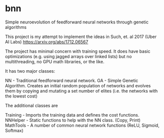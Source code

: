 # bnn
Simple neuroevolution of feedforward neural networks through genetic algorithms

This project is my attempt to implement the ideas in Such, et. al 2017 (Uber AI Labs)
https://arxiv.org/abs/1712.06567

The project has minimal concern with training speed. It does have basic optimizations (e.g. using jagged arrays over linked lists) but no multithreading, no GPU math libraries, or the like.

It has two major classes:

NN - Traditional feedforward neural network.
GA - Simple Genetic Algorithm. Creates an initial random population of networks and evolves them by copying and mutating a set number of elites (i.e. the networks with the lowest cost)

The additional classes are 

Training - Imports the training data and defines the cost functions.
NNHelper - Static functions to help with the NN class. (Copy, Print)
MathTools - A number of common neural network functions (ReLU, Sigmoid, Softmax)

